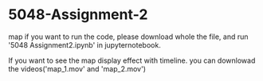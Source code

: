 # 5048-Assignment-2
map
if you want to run the code, please download whole the file, and run '5048 Assignment2.ipynb' in jupyternotebook.

If you want to see the map display effect with timeline. you can downlowad the videos('map_1.mov' and 'map_2.mov')
